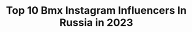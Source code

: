 ---
title: Top 10 Bmx Instagram Influencers In Russia in 2023
description: >-
  Find top bmx Instagram influencers in Russia in 2023. Most popular hashtags: #bmx #bmxlife #bmxrussia #bmxfamily.
platform: Instagram
hits: 84
text_top: Identify the most popular Instagram influencers on inBeat.
text_bottom: Our search engine aggregates 84 Instagram influencers like this in Russia for you to connect with.
profiles:
  - username: "tigripoops"
    fullname: >-
      🐯TIGER🐾
    bio: >-
      🌎RUSSIA,MOSCOW 🔥BMX RIDER 🎥VIDEO/CLIPS 🧨YOUTUBE КАНАЛ👇🏾
    location: "Russia"
    followers: 19620
    engagement: 3416
    commentsToLikes: 0.103031
    id: ck6ueen1tqgz80j712u8txgd5
    verified: false
    hashtags: "#bmx"
  - username: "alex_lagutkina"
    fullname: >-
      Sasha Lagutkina 🇷🇺
    bio: >-
      🇷🇺 St. Petersburg,Russia↔️Skopje,Mk 🇲🇰 💗BMX rider👑 💗SPBU Faculty of law🏛 💗Partnership: DM me🧸 💗@4130_shop @darebmx⚙️ 🐰Bad ideas make best memories🐾
    location: "Russia"
    followers: 12127
    engagement: 1291
    commentsToLikes: 0.021800
    id: ck5zwbwqm5urx0i14hntyfzat
    verified: false
    hashtags: "#saintpetersburg, #bmx, #bmxforlife, #instabmx"
  - username: "olya_bmx"
    fullname: >-
      Olga Farfutdinova 🇷🇺
    bio: >-
      🚲 BMX rider✈️🌏 ⚙️ @alienationbmx @khe_bikes🚴🏼‍♀️ 💌 Partnership - DM or mail💵
    location: "Russia"
    followers: 38925
    engagement: 934
    commentsToLikes: 0.010306
    id: ck5q3ksnal7uf0i11sj9oeyok
    verified: false
    hashtags: "#bmxrussia, #bmxfamily, #ridebmx, #bmxstreet"
  - username: "roman_khayrutdinov"
    fullname: >-
      ROMAN KHAYRUTDINOV⚡️BMX
    bio: >-
      Russian national team BMX athlete 🇷🇺 With bike around the world🌴 @gorillaenergy @Raenshop @skills_wear ❤️My girl @elizabethlizardbmx 🚴🏼 📽My channel
    location: "Russia"
    followers: 43114
    engagement: 629
    commentsToLikes: 0.009598
    id: ck5q6tqkays6d0i11xibzwaqs
    verified: false
    hashtags: "#bmxfreestyle, #bmxbike, #estonia, #bmxlove"
  - username: "kruglovak"
    fullname: >-
      Katya Kruglova
    bio: >-
      Professional BMX rider🇷🇺 Russian champion 2020 🏆🚲🥇🥈 street | park | flatland Sponsorship: @ymkashix @fourpegsbmx ride | travel | lifestyle 📩dm
    location: "Russia"
    followers: 5676
    engagement: 776
    commentsToLikes: 0.035543
    id: ck5zoiunqqnrv0i14v1l5w8ha
    verified: false
    hashtags: "#bmx, #bmxgirl, #bmxpark, #bmxlife"
  - username: "anaralliev"
    fullname: >-
      Anar Aliev
    bio: >-
      BMX RIDER🇷🇺 17 years old🍭 🌍@mankindbmx 👹@hellridebikeshop
    location: "Russia"
    followers: 11588
    engagement: 2229
    commentsToLikes: 0.037839
    id: ckap3eimy2qou0i78182vy7jj
    verified: false
    hashtags: "#hellridebikeshop, #mankindbmx, #bmx, #bmxlife"
  - username: "arseny_slyshkin"
    fullname: >-
      Сеня
    bio: >-
      🚲(BMX)🚲 💘My sponsor @xsastore 💘 👦🏼1️⃣5️⃣years old👦🏼 🇷🇺Shakhty,Russia🇷🇺 🏆Победитель Чемпионата России по BMX🏆
    location: "Russia"
    followers: 6638
    engagement: 2159
    commentsToLikes: 0.036544
    id: ck5hjks3igsuu0i11zdqeaxtf
    verified: false
    hashtags: ""
  - username: "pashazhuravlev_bmx"
    fullname: >-
      ✌️Pavel Zhuravlev✌️
    bio: >-
      🌆Chelyabinsk, Russia 🇷🇺 🚲 Riding BMX 🚴🏻 🎬 Editing videos 🎬 💥20 years old 🔥 🤘Folow me 🤘
    location: "Russia"
    followers: 4554
    engagement: 2230
    commentsToLikes: 0.062470
    id: ck8tcv2xr0snc0j78x5pzlbg7
    verified: false
    hashtags: "#crashchallenge, #bmx, #bmxrussia, #tusaenergydrink"
  - username: "holodnyakovartem"
    fullname: >-
      HOLODNYAKOV  ₳RTEM
    bio: >-
      BMX RIDER FROM RUSSIA🇷🇺 17 YEARS OLD ❄️Chelyabinsk / Krasnodar🌴 small bike, big plans💞
    location: "Russia"
    followers: 9907
    engagement: 1719
    commentsToLikes: 0.030751
    id: ckap3eiou2qq30i787th4gx3t
    verified: false
    hashtags: "#bmx, #bmxlife, #bmxrussia, #zainside"
  - username: "prtppv_kirill"
    fullname: >-
      Кирилл Протопопов ⛩
    bio: >-
      @enafbrand #bmx#bmxstyle#bmxlive
    location: "Russia"
    followers: 5808
    engagement: 1366
    commentsToLikes: 0.053086
    id: ck5cb86ipex980i11ww7r4irq
    verified: false
    hashtags: "#bmxstreet, #4pegs, #bmxrider, #bmxlifestyle"
---